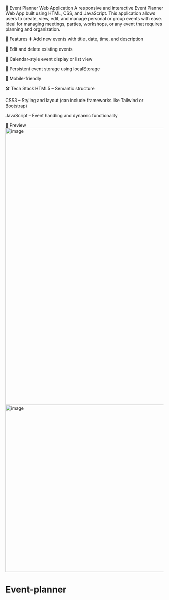 📅 Event Planner Web Application
A responsive and interactive Event Planner Web App built using HTML, CSS, and JavaScript. This application allows users to create, view, edit, and manage personal or group events with ease. Ideal for managing meetings, parties, workshops, or any event that requires planning and organization.

🚀 Features
➕ Add new events with title, date, time, and description

📝 Edit and delete existing events

📆 Calendar-style event display or list view

💾 Persistent event storage using localStorage

📱 Mobile-friendly

🛠️ Tech Stack
HTML5 – Semantic structure

CSS3 – Styling and layout (can include frameworks like Tailwind or Bootstrap)

JavaScript  – Event handling and dynamic functionality

📸 Preview
<img width="1838" height="877" alt="image" src="https://github.com/user-attachments/assets/9f646588-4725-41f2-ba83-31a0f1e7942b" />
<img width="1328" height="530" alt="image" src="https://github.com/user-attachments/assets/2422abb6-4c62-490b-bdb3-781a3a3b18d8" />


# Event-planner
